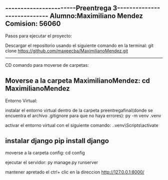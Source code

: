 ﻿-----------------------Preentrega 3---------------------------- 
Alumno:Maximiliano Mendez 
Comision: 56060
---------------------------------------------------------------
Pasos para ejecutar el proyecto:

Descargar el repositorio usando el siguiente comando en la terminal: 
git clone https://github.com/maxeecba/MaximilianoMendez.git


---------------------------------------------------------------
CD comando para moverse de carpetas: 

Moverse a la carpeta MaximilianoMendez:
cd MaximilianoMendez
----------------------------------------------------------------
Entorno Virtual:

instalar el entorno virtual dentro de la carpeta preentregafinal(donde se encuentra el archivo .gitignore para que no haya errores):
py -m venv .venv

activar el entorno virtual con el siguiente comando:
.\.venv\Scripts\activate 

instalar django 
pip install django
--------------------------------------------------------------
moverse a la carpeta config:
cd config

ejecutar el servidor:
py manage.py runserver

mantener apretado el ctrl+ clic en la direccion http://127.0.0.1:8000/

